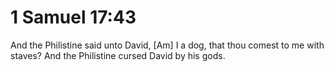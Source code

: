 # 1 Samuel 17:43

And the Philistine said unto David, [Am] I a dog, that thou comest to me with staves? And the Philistine cursed David by his gods.